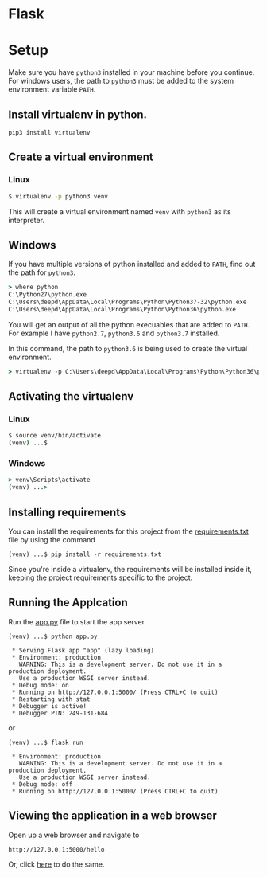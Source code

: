 # Flask

# Setup
Make sure you have `python3` installed in your machine before you continue. For windows users, the path to `python3` must be added to the system environment variable `PATH`. 

## Install virtualenv in python. 
```
pip3 install virtualenv
```

## Create a virtual environment
### Linux
```bash
$ virtualenv -p python3 venv
```
This will create a virtual environment named `venv` with `python3` as its interpreter.

## Windows
If you have multiple versions of python installed and added to `PATH`, find out the path for `python3`.  
```cmd
> where python
C:\Python27\python.exe
C:\Users\deepd\AppData\Local\Programs\Python\Python37-32\python.exe
C:\Users\deepd\AppData\Local\Programs\Python\Python36\python.exe
```
You will get an output of all the python execuables that are added to `PATH`. For example I have `python2.7`, `python3.6` and `python3.7` installed.

In this command, the path to `python3.6` is being used to create the virtual environment.
```cmd
> virtualenv -p C:\Users\deepd\AppData\Local\Programs\Python\Python36\python.exe venv
```

## Activating the virtualenv
### Linux
```bash
$ source venv/bin/activate
(venv) ...$ 
```
### Windows
```cmd
> venv\Scripts\activate
(venv) ...> 
```

## Installing requirements
You can install the requirements for this project from the [requirements.txt](/Python/Flask/hello-world-app/requirements.txt) file by using the command  
```
(venv) ...$ pip install -r requirements.txt
```
Since you're inside a virtualenv, the requirements will be installed inside it, keeping the project requirements specific to the project.

## Running the Applcation
Run the [app.py](/Python/Flask/hello-world-app/app.py) file to start the app server.  
```
(venv) ...$ python app.py

 * Serving Flask app "app" (lazy loading)
 * Environment: production
   WARNING: This is a development server. Do not use it in a production deployment.
   Use a production WSGI server instead.
 * Debug mode: on
 * Running on http://127.0.0.1:5000/ (Press CTRL+C to quit)
 * Restarting with stat
 * Debugger is active!
 * Debugger PIN: 249-131-684
```
or
```
(venv) ...$ flask run

 * Environment: production
   WARNING: This is a development server. Do not use it in a production deployment.
   Use a production WSGI server instead.
 * Debug mode: off
 * Running on http://127.0.0.1:5000/ (Press CTRL+C to quit)
```

## Viewing the application in a web browser
Open up a web browser and navigate to
```
http://127.0.0.1:5000/hello
```
Or, click [here](http://127.0.0.1:5000/hello) to do the same.

